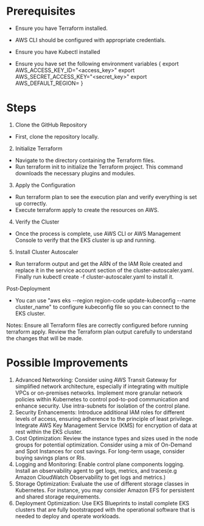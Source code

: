 # Prerequisites
- Ensure you have Terraform installed.
- AWS CLI should be configured with appropriate credentials.
- Ensure you have Kubectl installed

- Ensure you have set the following environment variables
{ export AWS_ACCESS_KEY_ID="<access_key>"
export AWS_SECRET_ACCESS_KEY="<secret_key>"
export AWS_DEFAULT_REGION=<region> }

# Steps

1) Clone the GitHub Repository
 - First, clone the repository locally.

2) Initialize Terraform
- Navigate to the directory containing the Terraform files.
- Run terraform init to initialize the Terraform project. This command downloads the necessary plugins and modules.

3) Apply the Configuration
- Run terraform plan to see the execution plan and verify everything is set up correctly.
- Execute terraform apply to create the resources on AWS.

4) Verify the Cluster
- Once the process is complete, use AWS CLI or AWS Management Console to verify that the EKS cluster is up and running.

5) Install Cluster Autoscaler
- Run terraform output and get the ARN of the IAM Role created and replace it in the service account section of the cluster-autoscaler.yaml. Finally run kubectl create -f cluster-autoscaler.yaml to install it.

Post-Deployment
- You can use "aws eks --region region-code update-kubeconfig --name cluster_name" to configure kubeconfig file so you can connect to the EKS cluster.

Notes:
Ensure all Terraform files are correctly configured before running terraform apply.
Review the Terraform plan output carefully to understand the changes that will be made.

# Possible Improvements
1) Advanced Networking: Consider using AWS Transit Gateway for simplified network architecture, especially if integrating with multiple VPCs or on-premises networks.
Implement more granular network policies within Kubernetes to control pod-to-pod communication and enhance security. Use intra-subnets for isolation of the control plane.
2) Security Enhancements: Introduce additional IAM roles for different levels of access, ensuring adherence to the principle of least privilege.
Integrate AWS Key Management Service (KMS) for encryption of data at rest within the EKS cluster.
3) Cost Optimization: Review the instance types and sizes used in the node groups for potential optimization. Consider using a mix of On-Demand and Spot Instances for cost savings. For long-term usage, consider buying savings plans or RIs.
4) Logging and Monitoring: Enable control plane components logging. Install an observability agent to get logs, metrics, and traces(e.g Amazon CloudWatch Observability to get logs and metrics.)
5) Storage Optimization: Evaluate the use of different storage classes in Kubernetes. For instance, you may consider Amazon EFS for persistent and shared storage requirements.
6) Deployment Optimization: Use EKS Blueprints to install complete EKS clusters that are fully bootstrapped with the operational software that is needed to deploy and operate workloads.
